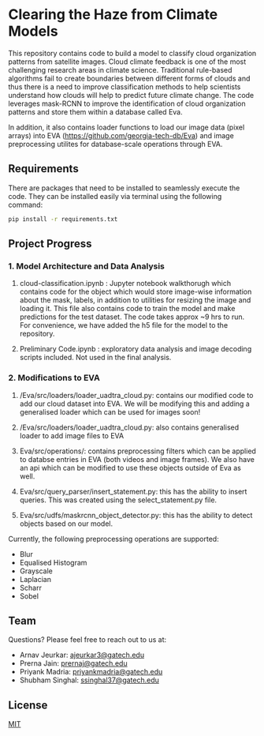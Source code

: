 # Clearing the Haze from Climate Models

This repository contains code to build a model to classify cloud organization patterns from satellite images.
Cloud climate feedback is one of the most challenging research areas in climate science. Traditional rule-based algorithms fail to create boundaries between different forms of clouds and thus there is a need to improve classification methods to help scientists understand how clouds will help to predict future climate change.  The code leverages mask-RCNN to improve the identification of cloud organization patterns and store them within a database called Eva.

In addition, it also contains loader functions to load our image data (pixel arrays) into EVA (https://github.com/georgia-tech-db/Eva) and image preprocessing utilites for database-scale operations through EVA.

## Requirements

There are packages that need to be installed to seamlessly execute the code. They can be installed easily via terminal using the following command:


```bash
pip install -r requirements.txt
```

## Project Progress

### 1. Model Architecture and Data Analysis

1. cloud-classification.ipynb : Jupyter notebook walkthorugh which contains code for the object which would store image-wise information about the mask, labels, in addition to utilities for resizing the image and loading it.
This file also contains code to train the model and make predictions for the test dataset. The code takes approx ~9 hrs to run. For convenience, we have added the h5 file for the model to the repository.

2. Preliminary Code.ipynb : exploratory data analysis and image decoding scripts included. Not used in the final analysis.

### 2. Modifications to EVA

1. /Eva/src/loaders/loader_uadtra_cloud.py: contains our modified code to add our cloud dataset into EVA.
We will be modifying this and adding a generalised loader which can be used for images soon!

2. /Eva/src/loaders/loader_uadtra_cloud.py: also contains generalised loader to add image files to EVA

3. Eva/src/operations/: contains preprocessing filters which can be applied to databse entries in EVA (both videos and image frames). We also have an api which can be modified to use these objects outside of Eva as well.

4. Eva/src/query_parser/insert_statement.py: this has the ability to insert queries. This was created using the select_statement.py file.

5. Eva/src/udfs/maskrcnn_object_detector.py: this has the ability to detect objects based on our model.

Currently, the following preprocessing operations are supported:
  * Blur
  * Equalised Histogram
  * Grayscale
  * Laplacian
  * Scharr
  * Sobel

## Team

Questions? Please feel free to reach out to us at:
- Arnav Jeurkar: ajeurkar3@gatech.edu
- Prerna Jain: prernaj@gatech.edu
- Priyank Madria: priyankmadria@gatech.edu
- Shubham Singhal: ssinghal37@gatech.edu

## License
[MIT](https://choosealicense.com/licenses/mit/)
